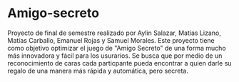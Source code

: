 # Amigo-secreto
Proyecto de final de semestre realizado por Aylin Salazar, Matías Lizano, Matías Carballo, Emanuel Rojas y Samuel Morales. 
Este proyecto tiene como objetivo optimizar el juego de "Amigo Secreto" de una forma mucho más innovadora y fácil para los usurarios. Se busca que por medio de un reconocimiento de caras cada particpante pueda encontrar a quien darle su regalo de una manera más rápida y automática, pero secreta.
